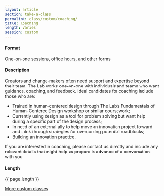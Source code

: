 ```yaml
---
layout: article
section: take-a-class
permalink: class/custom/coaching/
title: Coaching
length: Varies
session: custom
---
```


#### Format

One-on-one sessions, office hours, and other forms

#### Description

Creators and change-makers often need support and expertise beyond their team. The Lab works one-on-one with individuals and teams who want guidance, coaching, and feedback. Ideal candidates for coaching include those who are:

* Trained in human-centered design through The Lab’s Fundamentals of Human-Centered Design workshop or similar coursework;
* Currently using design as a tool for problem solving but want help during a specific part of the design process;
* In need of an external ally to help move an innovation project forward and think through strategies for overcoming potential roadblocks;
* Building an innovation practice.

If you are interested in coaching, please contact us directly and include any relevant details that might help us prepare in advance of a conversation with you.

#### Length

{{ page.length }}

[More custom classes](../../../take-a-class/custom-classes/)
